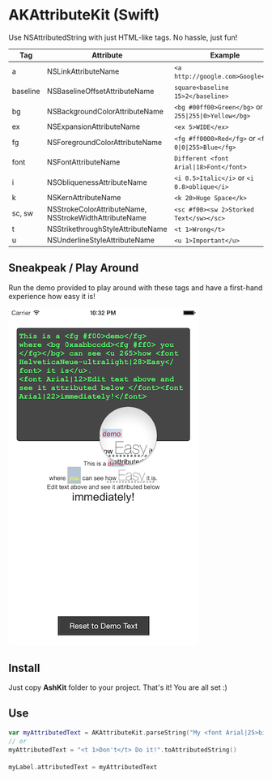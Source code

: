 AKAttributeKit (Swift)
======================

Use NSAttributedString with just HTML-like tags. No hassle, just fun!

Tag | Attribute | Example 
 --- | --- | ---
 a | NSLinkAttributeName | `<a http://google.com>Google</a>`
 baseline | NSBaselineOffsetAttributeName | `square<baseline 15>2</baseline>`
 bg | NSBackgroundColorAttributeName | `<bg #00ff00>Green</bg>` or <code>\<bg 255&#124;255&#124;0>Yellow\</bg></code>
 ex | NSExpansionAttributeName | `<ex 5>WIDE</ex>`
 fg | NSForegroundColorAttributeName | `<fg #ff0000>Red</fg>` or <code>\<fg 0&#124;0&#124;255>Blue\</fg></code>
 font | NSFontAttributeName | <code>Different \<font Arial&#124;18>Font\</font></code>
 i | NSObliquenessAttributeName | `<i 0.5>Italic</i>` or `<i 0.8>oblique</i>`
 k | NSKernAttributeName | `<k 20>Huge Space</k>`
 sc, sw | NSStrokeColorAttributeName, NSStrokeWidthAttributeName | `<sc #f00><sw 2>Storked Text</sw></sc>`
 t | NSStrikethroughStyleAttributeName | `<t 1>Wrong</t>`
 u | NSUnderlineStyleAttributeName | `<u 1>Important</u>`
 
 
 
 
Sneakpeak / Play Around
-----------------------

Run the demo provided to play around with these tags and have a first-hand experience how easy it is!


![Screenshot](./Screenshot.png "AKAttributeKit in Action!")

Install
-------

Just copy **AshKit** folder to your project. That's it! You are all set :)

Use
---
```swift
var myAttributedText = AKAttributeKit.parseString("My <font Arial|25>big <fg #ff0>yellow</fg></font> text")
// or
myAttributedText = "<t 1>Don't</t> Do it!".toAttributedString()

myLabel.attributedText = myAttributedText
```